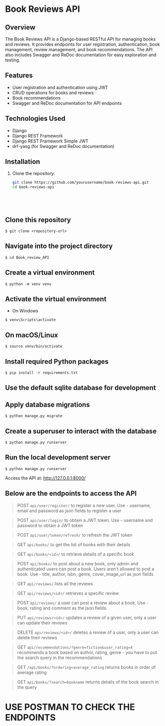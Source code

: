 # Book Reviews API

## Overview

The Book Reviews API is a Django-based RESTful API for managing books and reviews. It provides endpoints for user registration, authentication, book management, review management, and book recommendations. The API also includes Swagger and ReDoc documentation for easy exploration and testing.

## Features

- User registration and authentication using JWT
- CRUD operations for books and reviews
- Book recommendations
- Swagger and ReDoc documentation for API endpoints

## Technologies Used

- Django
- Django REST Framework
- Django REST Framework Simple JWT
- drf-yasg (for Swagger and ReDoc documentation)

## Installation

1. Clone the repository:
   ```bash
   git clone https://github.com/yourusername/book-reviews-api.git
   cd book-reviews-api






## Clone this repository

``$ git clone <repository-url>``

## Navigate into the project directory
  
``$ cd Book_review_API``

## Create a virtual environment
  
``$ python -m venv venv``

## Activate the virtual environment
- On Windows
  
``$ venv\Scripts\activate``

## On macOS/Linux
  
``$ source venv/bin/activate``

## Install required Python packages
  
``$ pip install -r requirements.txt``

## Use the default sqlite database for development

## Apply database migrations
  
``$ python manage.py migrate``

## Create a superuser to interact with the database

``$ python manage.py runserver``

## Run the local development server
  
``$ python manage.py runserver``

Access the API at: http://127.0.0.1:8000/

## Below are the endpoints to access the API

> POST `api/user/register/`  to register a new user. Use - username, email and password as json fields to register a user

> POST `api/user/login/` to obtain a JWT token. Use - username and password to obtain a JWT token

> POST `api/user/token/refresh/` to refresh the JWT token

> GET `api/books/` to get the list of books with their details

> GET `api/books/<id>/` to retrieve details of a specific book

> POST `api/books/` to post about a new book, only admin and authenticated users can post a book. Users aren't allowed to post a book. Use - title, author, isbn, genre, cover_image_url as json fields

> GET `api/reviews/` lists all the reviews

> GET `api/reviews/<id>/` retrieves a specific review

> POST `api/reviews/` a user can post a review about a book. Use - book, rating and comment as the json fields.

> PUT `api/reviews/<id>/` updates a review of a given user, only a user can update their reviews

> DELETE `api/reviews/<id>/` deletes a review of a user, only a user can delete their reviews

> GET `api/recommendations/?genre=fiction&user_rating=4` recommends a book based on author, rating, genre - you have to put the search query in the recommendations

> GET `/api/books/?ordering=average_rating` returns books in order of average rating

> GET `api/books/?search=bookname` returns details of the book search in the query

# USE POSTMAN TO CHECK THE ENDPOINTS






